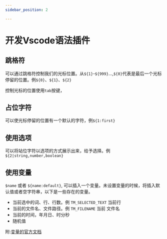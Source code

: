 ```yaml
---
sidebar_position: 2

---
```


# 开发Vscode语法插件

## 跳格符

可以通过跳格符控制我们的光标位置。从`${1}`-`${999}`...,`${0}`代表是最后一个光标停留的位置。例`${0}`、`${1}`、`${2}`

控制光标的位置使用`tab`按键，

## 占位字符

可以使光标停留的位置有一个默认的字符，例`${1:first}`

## 使用选项

可以将站位字符以选项的方式展示出来，给予选择。例`${2|string,number,boolean}`

## 使用变量

`$name` 或者 `${name:default}`, 可以插入一个变量。未设置变量的时候，将插入默认值或者空字符串，以下是一些存在的变量。

* 当前选中的词、行、行数。例 `TM_SELECTED_TEXT` 当前行
* 当前的文件名、文件路径。例 `TM_FILENAME` 当前 文件名
* 当前的时间，年月日、时分秒
* 随机值

附:[变量的官方文档](https://code.visualstudio.com/docs/editor/userdefinedsnippets#_snippet-syntax)